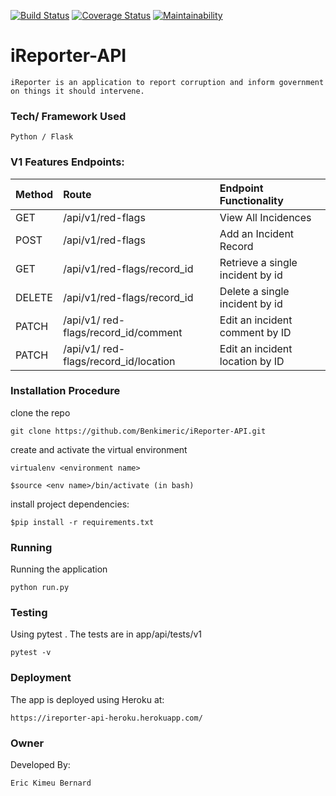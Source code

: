 [![Build Status](https://travis-ci.org/Benkimeric/iReporter-API.svg?branch=bg-fix-travis-162329458)](https://travis-ci.org/Benkimeric/iReporter-API)     [![Coverage Status](https://coveralls.io/repos/github/Benkimeric/iReporter-API/badge.svg?branch=develop)](https://coveralls.io/github/Benkimeric/iReporter-API?branch=develop)    [![Maintainability](https://api.codeclimate.com/v1/badges/3342f24d82c1a9a9a645/maintainability)](https://codeclimate.com/github/Benkimeric/iReporter-API/maintainability)

# iReporter-API
```
iReporter is an application to report corruption and inform government on things it should intervene.
```

### Tech/ Framework Used

``` 
Python / Flask

```



### V1 Features Endpoints:
| Method | Route | Endpoint Functionality |
| :---         |     :---       |          :--- |
| GET     | /api/v1/red-flags        | View All Incidences     |
| POST     | /api/v1/red-flags        | Add an Incident Record      |
| GET     | /api/v1/red-flags/record_id       | Retrieve a single incident by id     |
| DELETE     | /api/v1/red-flags/record_id       | Delete a single incident by id     |
| PATCH     | /api/v1/ red-flags/record_id/comment     | Edit an incident comment by ID    |
| PATCH     | /api/v1/ red-flags/record_id/location     | Edit an incident location by ID    |


### Installation Procedure
clone the repo

``` 
git clone https://github.com/Benkimeric/iReporter-API.git

```

create and activate the virtual environment

```
virtualenv <environment name>

```
```
$source <env name>/bin/activate (in bash)

```
install project dependencies:

```
$pip install -r requirements.txt

```
### Running
Running the application
```
python run.py

```
### Testing
Using pytest . The tests are in app/api/tests/v1
```
pytest -v

```
### Deployment
The app is deployed using  Heroku at:

```
https://ireporter-api-heroku.herokuapp.com/

```
### Owner
Developed By:

```
Eric Kimeu Bernard